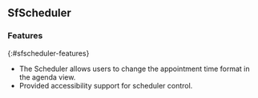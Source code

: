 ## SfScheduler

### Features
{:#sfscheduler-features}

* The Scheduler allows users to change the appointment time format in the agenda view.
* Provided accessibility support for scheduler control.